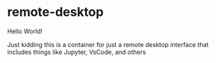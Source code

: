 # remote-desktop
Hello World!

Just kidding this is a container for just a remote desktop interface that includes things like Jupyter, VsCode, and others
